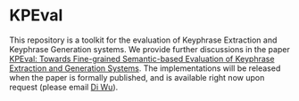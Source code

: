 # KPEval
This repository is a toolkit for the evaluation of Keyphrase Extraction and Keyphrase Generation systems. We provide further discussions in the paper [KPEval: Towards Fine-grained Semantic-based Evaluation of Keyphrase Extraction and Generation Systems](https://arxiv.org/abs/2303.15422). The implementations will be released when the paper is formally published, and is available right now upon request (please email [Di Wu](diwu@cs.ucla.edu)). 

